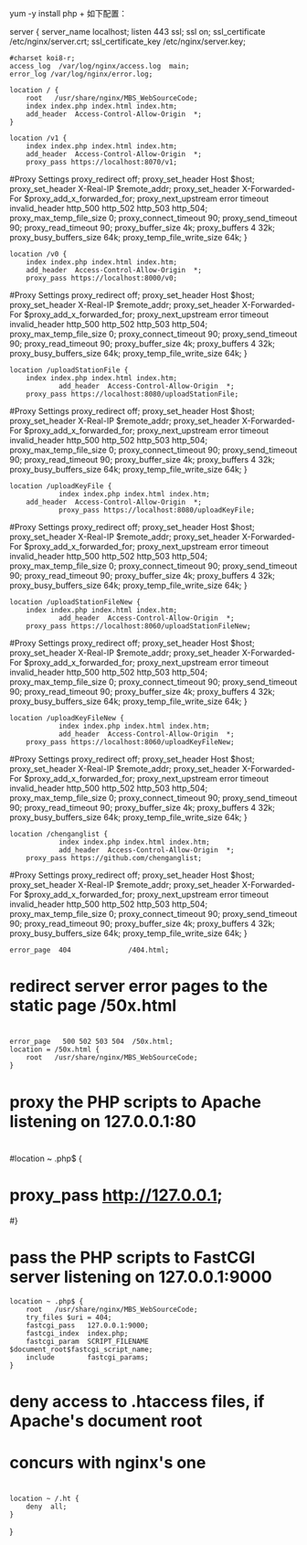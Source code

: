 yum -y install php + 如下配置：

server {
	server_name  localhost;
	listen 443 ssl;
	ssl on;
	ssl_certificate  /etc/nginx/server.crt;
	ssl_certificate_key  /etc/nginx/server.key;

	#charset koi8-r;
	access_log  /var/log/nginx/access.log  main;
	error_log /var/log/nginx/error.log;

	location / {
		root   /usr/share/nginx/MBS_WebSourceCode;
		index index.php index.html index.htm;
		add_header  Access-Control-Allow-Origin  *;
	}

	location /v1 {
		index index.php index.html index.htm;
		add_header  Access-Control-Allow-Origin  *;
		proxy_pass https://localhost:8070/v1;
#Proxy Settings
		proxy_redirect     off;
		proxy_set_header   Host             $host;
		proxy_set_header   X-Real-IP        $remote_addr;
		proxy_set_header   X-Forwarded-For  $proxy_add_x_forwarded_for;
		proxy_next_upstream error timeout invalid_header http_500 http_502 http_503 http_504;
		proxy_max_temp_file_size 0;
		proxy_connect_timeout      90;
		proxy_send_timeout         90;
		proxy_read_timeout         90;
		proxy_buffer_size          4k;
		proxy_buffers              4 32k;
		proxy_busy_buffers_size    64k;
		proxy_temp_file_write_size 64k;
	}

	location /v0 {
		index index.php index.html index.htm;
		add_header  Access-Control-Allow-Origin  *;
		proxy_pass https://localhost:8000/v0;
#Proxy Settings
		proxy_redirect     off;
		proxy_set_header   Host             $host;
		proxy_set_header   X-Real-IP        $remote_addr;
		proxy_set_header   X-Forwarded-For  $proxy_add_x_forwarded_for;
		proxy_next_upstream error timeout invalid_header http_500 http_502 http_503 http_504;
		proxy_max_temp_file_size 0;
		proxy_connect_timeout      90;
		proxy_send_timeout         90;
		proxy_read_timeout         90;
		proxy_buffer_size          4k;
		proxy_buffers              4 32k;
		proxy_busy_buffers_size    64k;
		proxy_temp_file_write_size 64k;
	}

	location /uploadStationFile {
		index index.php index.html index.htm;
                add_header  Access-Control-Allow-Origin  *;
		proxy_pass https://localhost:8080/uploadStationFile;
#Proxy Settings
		proxy_redirect     off;
		proxy_set_header   Host             $host;
		proxy_set_header   X-Real-IP        $remote_addr;
		proxy_set_header   X-Forwarded-For  $proxy_add_x_forwarded_for;
		proxy_next_upstream error timeout invalid_header http_500 http_502 http_503 http_504;
		proxy_max_temp_file_size 0;
		proxy_connect_timeout      90;
		proxy_send_timeout         90;
		proxy_read_timeout         90;
		proxy_buffer_size          4k;
		proxy_buffers              4 32k;
		proxy_busy_buffers_size    64k;
		proxy_temp_file_write_size 64k;
	}

    location /uploadKeyFile {
                index index.php index.html index.htm;
		add_header  Access-Control-Allow-Origin  *;
                proxy_pass https://localhost:8080/uploadKeyFile;
#Proxy Settings
                proxy_redirect     off;
                proxy_set_header   Host             $host;
                proxy_set_header   X-Real-IP        $remote_addr;
                proxy_set_header   X-Forwarded-For  $proxy_add_x_forwarded_for;
                proxy_next_upstream error timeout invalid_header http_500 http_502 http_503 http_504;
                proxy_max_temp_file_size 0;
                proxy_connect_timeout      90;
                proxy_send_timeout         90;
                proxy_read_timeout         90;
                proxy_buffer_size          4k;
                proxy_buffers              4 32k;
                proxy_busy_buffers_size    64k;
                proxy_temp_file_write_size 64k;
        }


	location /uploadStationFileNew {
		index index.php index.html index.htm;
                add_header  Access-Control-Allow-Origin  *;
		proxy_pass https://localhost:8060/uploadStationFileNew;
#Proxy Settings
		proxy_redirect     off;
		proxy_set_header   Host             $host;
		proxy_set_header   X-Real-IP        $remote_addr;
		proxy_set_header   X-Forwarded-For  $proxy_add_x_forwarded_for;
		proxy_next_upstream error timeout invalid_header http_500 http_502 http_503 http_504;
		proxy_max_temp_file_size 0;
		proxy_connect_timeout      90;
		proxy_send_timeout         90;
		proxy_read_timeout         90;
		proxy_buffer_size          4k;
		proxy_buffers              4 32k;
		proxy_busy_buffers_size    64k;
		proxy_temp_file_write_size 64k;
	}

    location /uploadKeyFileNew {
                index index.php index.html index.htm;
                add_header  Access-Control-Allow-Origin  *;
		proxy_pass https://localhost:8060/uploadKeyFileNew;
#Proxy Settings
                proxy_redirect     off;
                proxy_set_header   Host             $host;
                proxy_set_header   X-Real-IP        $remote_addr;
                proxy_set_header   X-Forwarded-For  $proxy_add_x_forwarded_for;
                proxy_next_upstream error timeout invalid_header http_500 http_502 http_503 http_504;
                proxy_max_temp_file_size 0;
                proxy_connect_timeout      90;
                proxy_send_timeout         90;
                proxy_read_timeout         90;
                proxy_buffer_size          4k;
                proxy_buffers              4 32k;
                proxy_busy_buffers_size    64k;
                proxy_temp_file_write_size 64k;
        }

    location /chenganglist {
                index index.php index.html index.htm;
                add_header  Access-Control-Allow-Origin  *;
		proxy_pass https://github.com/chenganglist;
#Proxy Settings
                proxy_redirect     off;
                proxy_set_header   Host             $host;
                proxy_set_header   X-Real-IP        $remote_addr;
                proxy_set_header   X-Forwarded-For  $proxy_add_x_forwarded_for;
                proxy_next_upstream error timeout invalid_header http_500 http_502 http_503 http_504;
                proxy_max_temp_file_size 0;
                proxy_connect_timeout      90;
                proxy_send_timeout         90;
                proxy_read_timeout         90;
                proxy_buffer_size          4k;
                proxy_buffers              4 32k;
                proxy_busy_buffers_size    64k;
                proxy_temp_file_write_size 64k;
        }


	error_page  404              /404.html;

# redirect server error pages to the static page /50x.html
#
	error_page   500 502 503 504  /50x.html;
	location = /50x.html {
		root   /usr/share/nginx/MBS_WebSourceCode;
	}

# proxy the PHP scripts to Apache listening on 127.0.0.1:80
#
#location ~ .php$ {
#    proxy_pass   http://127.0.0.1;
#}

# pass the PHP scripts to FastCGI server listening on 127.0.0.1:9000


	location ~ .php$ {
		root   /usr/share/nginx/MBS_WebSourceCode;
		try_files $uri = 404;
		fastcgi_pass   127.0.0.1:9000;
		fastcgi_index  index.php;
		fastcgi_param  SCRIPT_FILENAME  $document_root$fastcgi_script_name;
		include        fastcgi_params;
	}

# deny access to .htaccess files, if Apache's document root
# concurs with nginx's one
#
	location ~ /.ht {
		deny  all;
	}
}
